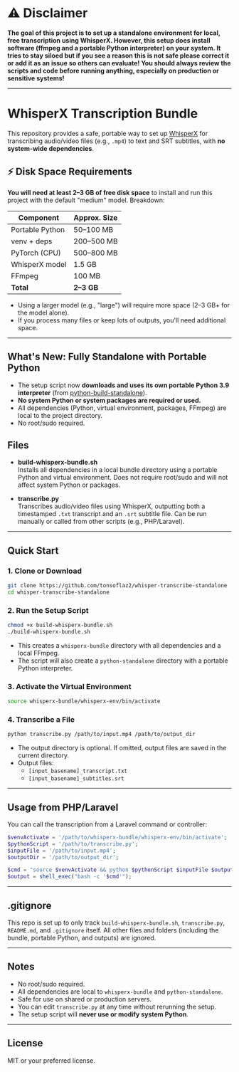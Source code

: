 # ⚠️ Disclaimer

**The goal of this project is to set up a standalone environment for local, free transcription using WhisperX. However, this setup does install software (ffmpeg and a portable Python interpreter) on your system. It tries to stay siloed but if you see a reason this is not safe please correct it or add it as an issue so others can evaluate! You should always review the scripts and code before running anything, especially on production or sensitive systems!**

---

# WhisperX Transcription Bundle

This repository provides a safe, portable way to set up [WhisperX](https://github.com/m-bain/whisperx) for transcribing audio/video files (e.g., `.mp4`) to text and SRT subtitles, with **no system-wide dependencies**.

## ⚡ Disk Space Requirements

**You will need at least 2–3 GB of free disk space** to install and run this project with the default "medium" model. Breakdown:

| Component         | Approx. Size |
|-------------------|--------------|
| Portable Python   | 50–100 MB    |
| venv + deps       | 200–500 MB   |
| PyTorch (CPU)     | 500–800 MB   |
| WhisperX model    | 1.5 GB       |
| FFmpeg            | 100 MB       |
| **Total**         | **2–3 GB**   |

- Using a larger model (e.g., "large") will require more space (2–3 GB+ for the model alone).
- If you process many files or keep lots of outputs, you'll need additional space.

---

## What's New: Fully Standalone with Portable Python

- The setup script now **downloads and uses its own portable Python 3.9 interpreter** (from [python-build-standalone](https://github.com/indygreg/python-build-standalone)).
- **No system Python or system packages are required or used.**
- All dependencies (Python, virtual environment, packages, FFmpeg) are local to the project directory.
- No root/sudo required.

## Files

- **build-whisperx-bundle.sh**  
  Installs all dependencies in a local bundle directory using a portable Python and virtual environment. Does not require root/sudo and will not affect system Python or packages.

- **transcribe.py**  
  Transcribes audio/video files using WhisperX, outputting both a timestamped `.txt` transcript and an `.srt` subtitle file. Can be run manually or called from other scripts (e.g., PHP/Laravel).

---

## Quick Start

### 1. Clone or Download

```bash
git clone https://github.com/tonsoflaz2/whisper-transcribe-standalone
cd whisper-transcribe-standalone
```

### 2. Run the Setup Script

```bash
chmod +x build-whisperx-bundle.sh
./build-whisperx-bundle.sh
```

- This creates a `whisperx-bundle` directory with all dependencies and a local FFmpeg.
- The script will also create a `python-standalone` directory with a portable Python interpreter.

### 3. Activate the Virtual Environment

```bash
source whisperx-bundle/whisperx-env/bin/activate
```

### 4. Transcribe a File

```bash
python transcribe.py /path/to/input.mp4 /path/to/output_dir
```
- The output directory is optional. If omitted, output files are saved in the current directory.
- Output files:  
  - `[input_basename]_transcript.txt`  
  - `[input_basename]_subtitles.srt`

---

## Usage from PHP/Laravel

You can call the transcription from a Laravel command or controller:

```php
$venvActivate = '/path/to/whisperx-bundle/whisperx-env/bin/activate';
$pythonScript = '/path/to/transcribe.py';
$inputFile = '/path/to/input.mp4';
$outputDir = '/path/to/output_dir';

$cmd = "source $venvActivate && python $pythonScript $inputFile $outputDir";
$output = shell_exec("bash -c '$cmd'");
```

---

## .gitignore

This repo is set up to only track `build-whisperx-bundle.sh`, `transcribe.py`, `README.md`, and `.gitignore` itself. All other files and folders (including the bundle, portable Python, and outputs) are ignored.

---

## Notes

- No root/sudo required.
- All dependencies are local to `whisperx-bundle` and `python-standalone`.
- Safe for use on shared or production servers.
- You can edit `transcribe.py` at any time without rerunning the setup.
- The setup script will **never use or modify system Python**.

---

## License

MIT or your preferred license. 
